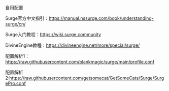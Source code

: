 自用配置

Surge官方中文指引：https://manual.nssurge.com/book/understanding-surge/cn/

Surge入门教程：https://wiki.surge.community

DivineEngine教程：https://divineengine.net/more/special/surge/

配置解析1：https://raw.githubusercontent.com/blankmagic/surge/main/profile.conf

配置解析2:https://raw.githubusercontent.com/getsomecat/GetSomeCats/Surge/SurgePro.conf
